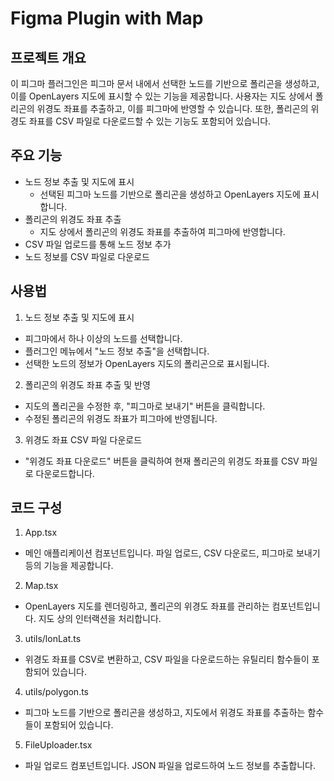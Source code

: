 # Figma Plugin with Map

## 프로젝트 개요

이 피그마 플러그인은 피그마 문서 내에서 선택한 노드를 기반으로 폴리곤을 생성하고, 이를 OpenLayers 지도에 표시할 수 있는 기능을 제공합니다. 사용자는 지도 상에서 폴리곤의 위경도 좌표를 추출하고, 이를 피그마에 반영할 수 있습니다. 또한, 폴리곤의 위경도 좌표를 CSV 파일로 다운로드할 수 있는 기능도 포함되어 있습니다.

## 주요 기능

- 노드 정보 추출 및 지도에 표시
  - 선택된 피그마 노드를 기반으로 폴리곤을 생성하고 OpenLayers 지도에 표시합니다.
- 폴리곤의 위경도 좌표 추출
  - 지도 상에서 폴리곤의 위경도 좌표를 추출하여 피그마에 반영합니다.
- CSV 파일 업로드를 통해 노드 정보 추가
- 노드 정보를 CSV 파일로 다운로드

## 사용법

1. 노드 정보 추출 및 지도에 표시
  - 피그마에서 하나 이상의 노드를 선택합니다.
  - 플러그인 메뉴에서 "노드 정보 추출"을 선택합니다.
  - 선택한 노드의 정보가 OpenLayers 지도의 폴리곤으로 표시됩니다.
2. 폴리곤의 위경도 좌표 추출 및 반영
  - 지도의 폴리곤을 수정한 후, "피그마로 보내기" 버튼을 클릭합니다.
  - 수정된 폴리곤의 위경도 좌표가 피그마에 반영됩니다.
3. 위경도 좌표 CSV 파일 다운로드
  - "위경도 좌표 다운로드" 버튼을 클릭하여 현재 폴리곤의 위경도 좌표를 CSV 파일로 다운로드합니다.

## 코드 구성

1. App.tsx
  - 메인 애플리케이션 컴포넌트입니다. 파일 업로드, CSV 다운로드, 피그마로 보내기 등의 기능을 제공합니다.
2. Map.tsx
  - OpenLayers 지도를 렌더링하고, 폴리곤의 위경도 좌표를 관리하는 컴포넌트입니다. 지도 상의 인터랙션을 처리합니다.
3. utils/lonLat.ts
  - 위경도 좌표를 CSV로 변환하고, CSV 파일을 다운로드하는 유틸리티 함수들이 포함되어 있습니다.
4. utils/polygon.ts
  - 피그마 노드를 기반으로 폴리곤을 생성하고, 지도에서 위경도 좌표를 추출하는 함수들이 포함되어 있습니다.
5. FileUploader.tsx
  - 파일 업로드 컴포넌트입니다. JSON 파일을 업로드하여 노드 정보를 추출합니다.
